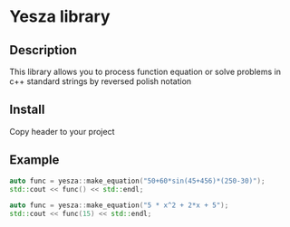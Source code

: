 # Yesza library
## Description
This library allows you to process function equation or solve problems in c++ standard strings by reversed polish notation
## Install
Copy header to your project
## Example
```c++
auto func = yesza::make_equation("50+60*sin(45+456)*(250-30)");
std::cout << func() << std::endl;
```
```c++
auto func = yesza::make_equation("5 * x^2 + 2*x + 5");
std::cout << func(15) << std::endl;
```
